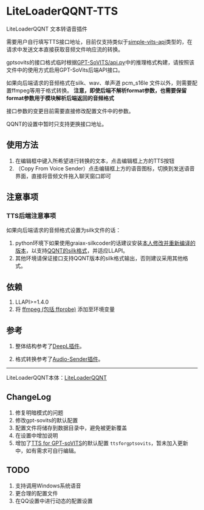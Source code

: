 # LiteLoaderQQNT-TTS

LiteLoaderQQNT 文本转语音插件

需要用户自行填写TTS接口地址，目前仅支持类似于[simple-vits-api](https://github.com/Artrajz/vits-simple-api)类型的，在请求中发送文本直接获取音频文件响应流的转换。

gptsovits的接口格式临时根据[GPT-SoVITS/api.py](https://github.com/RVC-Boss/GPT-SoVITS/blob/main/api.py)中的推理格式构建，请按照该文件中的使用方式启用GPT-SoVits后端API接口。

如果向后端请求的音频格式在silk、wav、单声道 pcm_s16le 文件以外，则需要配置ffmpeg等用于格式转换。
**注意，即使后端不解析format参数，也需要保留format参数用于模块解析后端返回的音频格式**

接口参数的变更目前需要直接修改配置文件中的参数。

QQNT的设置中暂时只支持更换接口地址。

## 使用方法

1. 在编辑框中键入所希望进行转换的文本，点击编辑框上方的TTS按钮
2. （Copy From Voice Sender）点击编辑框上方的语音图标，切换到发送语音界面，直接将音频文件拖入聊天窗口即可

## 注意事项

### TTS后端注意事项

如果向后端请求的音频格式设置为silk文件的话：

1. python环境下如果使用graiax-silkcoder的话建议安装[本人修改并重新编译的版本](https://github.com/lclichen/graiax-silkcoder/releases/tag/0.3.7)，以支持[QQNT的silk格式](https://github.com/kn007/silk-v3-decoder/pull/85)，并适应LLAPI。
2. 其他环境请保证接口支持QQNT版本的silk格式输出，否则建议采用其他格式。

## 依赖

1. LLAPI>=1.4.0
2. 将 [ffmpeg (包括 ffprobe)](https://ffmpeg.org) 添加至环境变量

## 参考

1. 整体结构参考了[DeepL插件](https://github.com/MUKAPP/LiteLoaderQQNT-DeepL/)。

2. 格式转换参考了[Audio-Sender插件](https://github.com/xtaw/LiteLoaderQQNT-Audio-Sender)。

****

LiteLoaderQQNT本体：[LiteLoaderQQNT](https://github.com/mo-jinran/LiteLoaderQQNT)

## ChangeLog

1. 修复明暗模式的问题
2. 修改gpt-sovits的默认配置
3. 配置文件将储存到数据目录中，避免被更新覆盖
4. 在设置中增加说明
5. 增加了[TTS for GPT-soVITS](https://www.yuque.com/xter/zibxlp)的默认配置 `ttsforgptsovits`，暂未加入更新中，如有需求可自行编辑。

## TODO

1. 支持调用Windows系统语音
2. 更合理的配置文件
3. 在QQ设置中进行动态的配置设置
